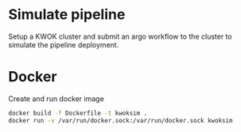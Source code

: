 # Simulate pipeline
Setup a KWOK cluster and submit an argo workflow to the cluster to simulate the pipeline deployment.

# Docker
Create and run docker image

```bash
docker build -f Dockerfile -t kwoksim .
docker run -v /var/run/docker.sock:/var/run/docker.sock kwoksim
```